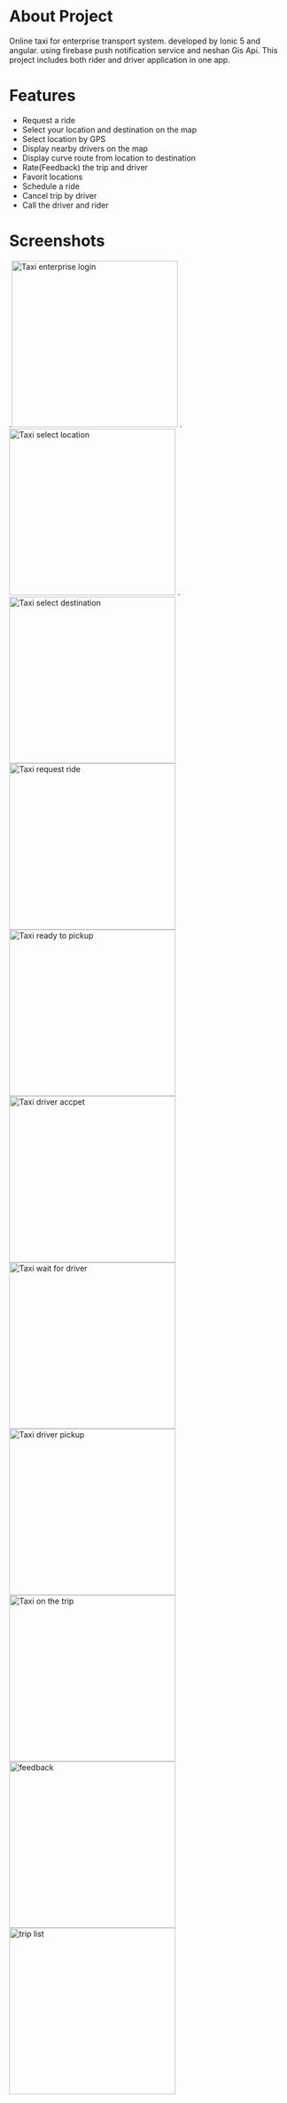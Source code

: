 # About Project
Online taxi for enterprise transport system. developed by Ionic 5 and angular. using firebase push notification service and neshan Gis Api.
This project includes both rider and driver application in one app.

# Features
 * Request a ride
 * Select your location and destination on the map
 * Select location by GPS
 * Display nearby drivers on the map
 * Display curve route from location to destination
 * Rate(Feedback) the trip and driver
 * Favorit locations
 * Schedule a ride
 * Cancel trip by driver
 * Call the driver and rider
 
# Screenshots
  
.<img alt="Taxi enterprise login" src="https://user-images.githubusercontent.com/11366898/134351405-7904e7f1-3982-4325-a743-8da6f74c97a3.jpg" width="300">
.<img alt="Taxi select location" src="https://user-images.githubusercontent.com/11366898/134351624-a324533d-65e6-44ad-881b-2d165a535fc2.jpg" width="300">
.<img alt="Taxi select destination" src="https://user-images.githubusercontent.com/11366898/134351701-84d9852e-27af-4ae1-84aa-29cd21cc868e.jpg" width="300">
<img alt="Taxi request ride" src="https://user-images.githubusercontent.com/11366898/134351783-60fc9814-7f1f-4f3b-8393-077fcf1746b7.jpg" width="300">
<img alt="Taxi ready to pickup" src="https://user-images.githubusercontent.com/11366898/134352441-add89470-0e0e-4915-8478-68a3e6f0cfa5.jpg" width="300">
<img alt="Taxi driver accpet" src="https://user-images.githubusercontent.com/11366898/134352555-80a16c30-9f78-4516-9d7e-0aa87c1b0d60.jpg" width="300">
<img alt="Taxi wait for driver" src="https://user-images.githubusercontent.com/11366898/134352650-fd4959b5-e5de-4db7-b834-90b3b38b2238.jpg" width="300">
<img alt="Taxi driver pickup" src="https://user-images.githubusercontent.com/11366898/134352748-8446dc9c-d37c-45d9-8503-2b575ae24d95.jpg" width="300">
<img alt="Taxi on the trip" src="https://user-images.githubusercontent.com/11366898/134352836-af642c61-404c-4bbc-9a72-54b46aeccecb.jpg" width="300">
<img alt="feedback" src="https://user-images.githubusercontent.com/11366898/134353411-a098882f-30f0-432f-b8a4-e627dad32d4e.jpg" width="300">
<img alt="trip list" src="https://user-images.githubusercontent.com/11366898/134353527-4c18b31e-b3fb-4ba0-a6ab-2b6961299b9e.jpg" width="300">



